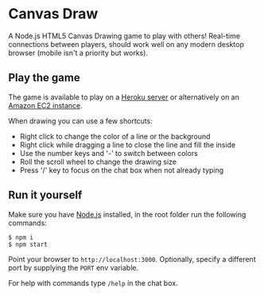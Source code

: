 # Canvas Draw
A Node.js HTML5 Canvas Drawing game to play with others!
Real-time connections between players, should work well on any modern desktop browser (mobile isn't a priority but works).

## Play the game

The game is available to play on a [Heroku server](http://canvas-draw-master.herokuapp.com)
or alternatively on an [Amazon EC2 instance](http://ec2-52-11-47-52.us-west-2.compute.amazonaws.com:3000).

When drawing you can use a few shortcuts:
- Right click to change the color of a line or the background
- Right click while dragging a line to close the line and fill the inside
- Use the number keys and '-' to switch between colors
- Roll the scroll wheel to change the drawing size
- Press '/' key to focus on the chat box when not already typing

## Run it yourself

Make sure you have [Node.js](https://nodejs.org/en/) installed, in the root folder run the following commands:
```
$ npm i
$ npm start
```

Point your browser to `http://localhost:3000`. Optionally, specify a different port by supplying the `PORT` env variable.

For help with commands type `/help` in the chat box.